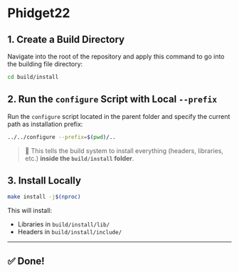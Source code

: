 # Phidget22

## 1. Create a Build Directory

Navigate into the root of the repository and apply this command to go into the building file directory:

```bash
cd build/install
```

## 2. Run the `configure` Script with Local `--prefix`

Run the `configure` script located in the parent folder and specify the current path as installation prefix:

```bash
../../configure --prefix=$(pwd)/..
```

> 🔧 This tells the build system to install everything (headers, libraries, etc.) **inside the `build/install` folder**.


## 3. Install Locally

```bash
make install -j$(nproc)
```

This will install:
- Libraries in `build/install/lib/`
- Headers in `build/install/include/`

---

## ✅ Done!
